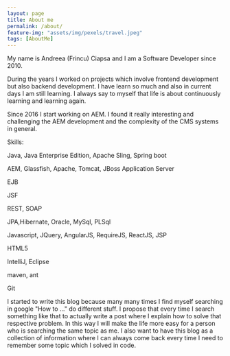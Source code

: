 ```yaml
---
layout: page
title: About me
permalink: /about/
feature-img: "assets/img/pexels/travel.jpeg"
tags: [AboutMe]
---
```


My name is Andreea (Frincu) Ciapsa and I am a Software Developer since 2010. 

During the years I worked on projects which involve frontend development but also backend development. I have learn so much and also in current days I am still learning. I always say to myself that life is about continuously learning and learning again.  

Since 2016 I start working on AEM. I found it really interesting and challenging the AEM development and the complexity of the CMS systems in general. 
​

Skills:

Java, Java Enterprise Edition, Apache Sling, Spring boot

AEM, Glassfish, Apache, Tomcat, JBoss Application Server

EJB

JSF

REST, SOAP

JPA,Hibernate, Oracle, MySql, PLSql

Javascript, JQuery, AngularJS, RequireJS, ReactJS, JSP

HTML5

IntelliJ, Eclipse

maven, ant

Git

I started to write this blog because many many times I find myself searching in google "How to ..." do different stuff. I propose that every time I search something like that to actually write a post where I explain how to solve that respective problem. In this way I will make the life more easy for a person who is searching the same topic as me. I also want to have this blog as a collection of information where I can always come back every time I need to remember some topic which I solved in code.   

​

​
